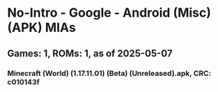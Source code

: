 # No-Intro - Google - Android (Misc) (APK) MIAs
## Games: 1, ROMs: 1, as of 2025-05-07

### Minecraft (World) (1.17.11.01) (Beta) (Unreleased).apk, CRC: c010143f
